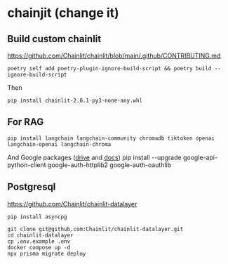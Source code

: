 # chainjit (change it)

## Build custom chainlit
https://github.com/Chainlit/chainlit/blob/main/.github/CONTRIBUTING.md
```shell
poetry self add poetry-plugin-ignore-build-script && poetry build --ignore-build-script
```

Then
```shell
pip install chainlit-2.0.1-py3-none-any.whl
```

## For RAG
```shell
pip install langchain langchain-community chromadb tiktoken openai langchain-openai langchain-chroma
```

And Google packages ([drive](https://developers.google.com/drive/api/quickstart/python) and [docs](https://developers.google.com/docs/api/quickstart/python))
pip install --upgrade google-api-python-client google-auth-httplib2 google-auth-oauthlib

## Postgresql
https://github.com/Chainlit/chainlit-datalayer

```shell
pip install asyncpg
```

```shell
git clone git@github.com:Chainlit/chainlit-datalayer.git
cd chainlit-datalayer
cp .env.example .env
docker compose up -d
npx prisma migrate deploy
```
